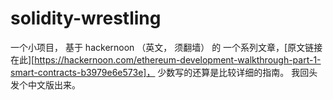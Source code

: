 # solidity-wrestling
一个小项目， 基于 hackernoon （英文， 须翻墙） 的 一个系列文章，[原文链接在此][https://hackernoon.com/ethereum-development-walkthrough-part-1-smart-contracts-b3979e6e573e]， 少数写的还算是比较详细的指南。 我回头发个中文版出来。
